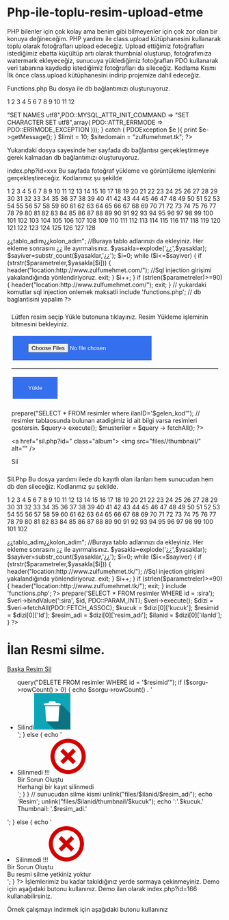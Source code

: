# Php-ile-toplu-resim-upload-etme
PHP bilenler için çok kolay ama benim gibi bilmeyenler için çok zor olan bir konuya değineceğim. PHP yardımı ile class.upload kütüphanesini kullanarak toplu olarak fotoğrafları upload edeceğiz. Upload ettiğimiz fotoğrafları istediğimiz ebatta küçültüp artı olarak thumbnial oluşturup, fotoğrafımıza watermark ekleyeceğiz, sunucuya yüklediğimiz fotoğrafları PDO kullanarak veri tabanına kaydedip istediğimiz fotoğrafları da sileceğiz.
Kodlama Kısmı
İlk önce class.upload kütüphanesini indirip projemize dahil edeceğiz.

Functions.php
Bu dosya ile db bağlantımızı oluşturuyoruz.

1
2
3
4
5
6
7
8
9
10
11
12
<?php
set_time_limit(0);
error_reporting(0);
ini_set("display_errors",0);
try {
$db = new PDO("mysql:host=localhost;dbname=dbadi", "kullaniciadi", "sifre",array(PDO::MYSQL_ATTR_INIT_COMMAND =>"SET NAMES utf8",PDO::MYSQL_ATTR_INIT_COMMAND => "SET CHARACTER SET utf8",array( PDO::ATTR_ERRMODE => PDO::ERRMODE_EXCEPTION )));
} catch ( PDOException $e ){
print $e->getMessage();
}
$limit = 10;
$sitedomain = "zulfumehmet.tk";
?>
Yukarıdaki dosya sayesinde her sayfada db bağlantısı gerçekleştirmeye gerek kalmadan db bağlantımızı oluşturuyoruz.

index.php?id=xxx
Bu sayfada fotoğraf yükleme ve görüntüleme işlemlerini gerçekleştireceğiz. Kodlarımız şu şekilde

1
2
3
4
5
6
7
8
9
10
11
12
13
14
15
16
17
18
19
20
21
22
23
24
25
26
27
28
29
30
31
32
33
34
35
36
37
38
39
40
41
42
43
44
45
46
47
48
49
50
51
52
53
54
55
56
57
58
59
60
61
62
63
64
65
66
67
68
69
70
71
72
73
74
75
76
77
78
79
80
81
82
83
84
85
86
87
88
89
90
91
92
93
94
95
96
97
98
99
100
101
102
103
104
105
106
107
108
109
110
111
112
113
114
115
116
117
118
119
120
121
122
123
124
125
126
127
128
<?
 
$parametreler = strtolower($_SERVER['QUERY_STRING']); //Adres satırından gelen tüm sorguları aldık.
$yasaklar="%¿¿'¿¿`¿¿insert¿¿concat¿¿delete¿¿join¿¿update¿¿select¿¿\"¿¿\\¿¿<¿¿>¿¿tablo_adim¿¿kolon_adim"; //Buraya tablo adlarınızı da ekleyiniz. Her ekleme sonrasını ¿¿ ile ayırmalısınız.
$yasakla=explode('¿¿',$yasaklar);
$sayiver=substr_count($yasaklar,'¿¿');
$i=0;
while ($i<=$sayiver) {
if (strstr($parametreler,$yasakla[$i])) {
header("location:http://www.zulfumehmet.com/"); //Sql injection girişimi yakalandığında yönlendiriyoruz.
exit;
}
 
$i++;
}
 
if (strlen($parametreler)>=90) {
header("location:http://www.zulfumehmet.com/");
exit;
}
// yukardaki komutlar sql injection onlemek maksatli
include 'functions.php'; // db baglantisini yapalim
?>
 
<?php $gelen_kod = $_GET["id"]; //atadigimiz id numarasini cagiralim index.php?id=xx hangi numara verdigimizi bilelim?>
 
<!DOCTYPE html>
<html>
<head>
<meta http-equiv="Content-Type" content="text/html; charset=utf-8" />
<title>Resimler </title>
<link rel="stylesheet" href="assets/css/styles.css" />
<script src="assets/js/script.js"></script>
<script src="assets/js/albumPreviews.js"></script>
<script src="http://cdn.tutorialzine.com/misc/adPacks/v1.js"></script>
<link href="https://fonts.googleapis.com/css?family=Roboto:300,400,500" rel="stylesheet">
<script type="text/javascript" src="jquery/jquery.js"></script>
 
<style>
body,html{width:100%;height:100%;,margin:0; padding:0}
div.container{min-height:100%; height:auto !important; height:100%;}
 
/* test */
div.container{background:white;
z-index:2;
}
#alan img {
display: table-cell;
vertical-align: middle;
}
#ana_div {
height: auto;
width: auto;
margin-right: auto;
margin-left: auto;
background-color: #666666;
z-index:1;
}
 
.div {
float: left;
height: auto;
width: auto;
margin: 10px;
 
}
input[type=button], input[type=submit], input[type=file] {
 
background-color: #346fed;
 
border: none;
 
color: white;
 
padding: 18px 36px;
 
margin: 5px 3px;
 
cursor: pointer;
}
</style>
</head>
<body>
 
 
<script>
function Goster()
{
document.getElementById("alan").hidden = false;
}
</script>
 
 
<div hidden class="container" id="alan" >
<center><img src="loading.gif" alt="yukleniyor" title="yukleniyor"/></center>
</div>
 
<div id="ana_div">
 
 
<div class="div" id="div"><p>Lütfen resim seçip Yükle butonuna tıklayınız. Resim Yükleme işleminin bitmesini bekleyiniz.</p>
<form action="aupload.php" method="post" enctype="multipart/form-data">
<input type="hidden" name="adi" value="<?php echo $gelen_kod; ?>">
<input type="file" name="image[]" accept="image/png, image/jpeg" multiple /><hr />
<input type="submit" name="submit" value="Yükle" onclick="Goster()" />
</div>
<!--Yukarilar susleme sanati ile alakali -->
<div class="div" id="div2"><?php
$query= $db -> prepare("SELECT * FROM resimler where ilanID='$gelen_kod'"); // resimler tablaosunda bulunan atadigimiz id ait bilgi varsa resimleri gostersin.
$query-> execute();
$musteriler = $query -> fetchAll(); ?>
 
<?php
foreach($musteriler as $dizi){
?>
 
<a href="sil.php?id=<?=$dizi["Id"]?>" class="album">
<img src="files/<?php echo $gelen_kod ?>/thumbnail/<?=$dizi["kucuk"]?>" alt="<?=$dizi["kucuk"]?>" />
<p class="button">Sil</p></a>
 
 
<?php }
// dongu olusturup resimlerin hepsini siralamasini istedik. Arti olarak silmek icinde resmin idsini kullanacagiz
?></div>
</div>
 
</body>
</html>
Sil.Php
Bu dosya yardımı ilede db kayıtlı olan ilanları hem sunucudan hem db den sileceğiz. Kodlarımız şu şekilde.

1
2
3
4
5
6
7
8
9
10
11
12
13
14
15
16
17
18
19
20
21
22
23
24
25
26
27
28
29
30
31
32
33
34
35
36
37
38
39
40
41
42
43
44
45
46
47
48
49
50
51
52
53
54
55
56
57
58
59
60
61
62
63
64
65
66
67
68
69
70
71
72
73
74
75
76
77
78
79
80
81
82
83
84
85
86
87
88
89
90
91
92
93
94
95
96
97
98
99
100
101
102
<html>
<head>
<meta http-equiv="Content-Type" content="text/html; charset=utf-8" />
<title>Resimler </title>
<link rel="stylesheet" href="assets/css/styles.css" />
<script src="assets/js/script.js"></script>
<script src="assets/js/albumPreviews.js"></script>
<script src="http://cdn.tutorialzine.com/misc/adPacks/v1.js"></script>
<link href="https://fonts.googleapis.com/css?family=Roboto:300,400,500" rel="stylesheet">
<script type="text/javascript" src="jquery/jquery.js"></script>
<meta name="viewport" content="width=device-width, initial-scale=1">
<link rel="stylesheet" href="w3.css">
 
</head>
<body>
 
<?php
 
$parametreler = strtolower($_SERVER['QUERY_STRING']); //Adres satırından gelen tüm sorguları aldık.
$yasaklar="%¿¿'¿¿`¿¿insert¿¿concat¿¿delete¿¿join¿¿update¿¿select¿¿\"¿¿\\¿¿<¿¿>¿¿tablo_adim¿¿kolon_adim"; //Buraya tablo adlarınızı da ekleyiniz. Her ekleme sonrasını ¿¿ ile ayırmalısınız.
$yasakla=explode('¿¿',$yasaklar);
$sayiver=substr_count($yasaklar,'¿¿');
$i=0;
while ($i<=$sayiver) {
if (strstr($parametreler,$yasakla[$i])) {
header("location:http://www.zulfumehmet.tk/"); //Sql injection girişimi yakalandığında yönlendiriyoruz.
exit;
}
 
$i++;
}
 
if (strlen($parametreler)>=90) {
header("location:http://www.zulfumehmet.tk/");
exit;
}
include 'functions.php';
 
?>
 
<?php
 
$id = $_GET['id'];
?>
<?php
 
// veri cekme
{
$veri = $db->prepare('SELECT * FROM resimler WHERE id = :sira');
$veri->bindValue(':sira', $id, PDO::PARAM_INT);
$veri->execute();
$dizi = $veri->fetchAll(PDO::FETCH_ASSOC);
 
$kucuk = $dizi[0]['kucuk'];
$resimid = $dizi[0]['Id'];
$resim_adi = $dizi[0]['resim_adi'];
$ilanid = $dizi[0]['ilanId'];
}
 
?>
 
<div class="w3-container">
<h1>İlan Resmi silme.</h1>
<a href="index.php?id=<?php echo $ilanid; ?>"><p class="button">Başka Resim Sil</p></a>
<ul class="w3-ul w3-card-4">
 
<?php
 
// kaydi silme
 
$kullanici_rutbe=$ilanid;
if ($kullanici_rutbe==$ilanid) {
echo " ";
{
$sorgu = $db->query("DELETE FROM resimler WHERE id = '$resimid'");
 
if ($sorgu->rowCount() > 0) {
echo $sorgu->rowCount() . '<li class="w3-bar"><span class="w3-bar-item w3-button w3-white w3-xlarge w3-right">Silindi</span><img src="cop.jpg" class="w3-bar-item w3-circle w3-hide-small" style="width:85px"><div class="w3-bar-item"><span class="w3-large">';
} else {
echo '<li class="w3-bar"><span class="w3-bar-item w3-button w3-white w3-xlarge w3-right">Silinmedi !!!</span><img src="no.png" class="w3-bar-item w3-circle w3-hide-small" style="width:85px"><div class="w3-bar-item"><span class="w3-large">Bir Sorun Oluştu </span><br><span>Herhangi bir kayıt silinmedi</span> </div></li>';
}
 
}
 
// sunucudan silme kismi
unlink("files/$ilanid/$resim_adi");
echo 'Resim';
 
unlink("files/$ilanid/thumbnail/$kucuk");
echo ':'.$kucuk.' </span><br><span>Thumbnail: '.$resim_adi.'</span> </div></li>';
 
} else {
echo '<li class="w3-bar"><span class="w3-bar-item w3-button w3-white w3-xlarge w3-right">Silinmedi !!!</span><img src="no.png" class="w3-bar-item w3-circle w3-hide-small" style="width:85px"><div class="w3-bar-item"><span class="w3-large">Bir Sorun Oluştu </span><br><span>Bu resmi silme yetkiniz yoktur</span> </div></li>';
}
 
?>
 
</ul>
</div>
 
</body>
</html>
İşlemlerimiz bu kadar takıldığınız yerde sormaya çekinmeyiniz. Demo için aşağıdaki butonu kullanınız. Demo ilan olarak index.php?id=166 kullanabilirsiniz.

Örnek çalışmayı indirmek için aşağıdaki butonu kullanınız
